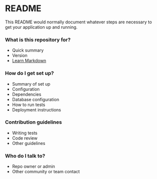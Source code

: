 # README #

This README would normally document whatever steps are necessary to get your application up and running.

### What is this repository for? ###

* Quick summary
* Version
* [Learn Markdown](https://github.com/yuricronos/slim4.git)

### How do I get set up? ###

* Summary of set up
* Configuration
* Dependencies
* Database configuration
* How to run tests
* Deployment instructions

### Contribution guidelines ###

* Writing tests
* Code review
* Other guidelines

### Who do I talk to? ###

* Repo owner or admin
* Other community or team contact